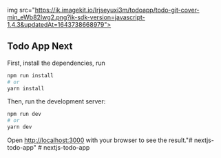 img src="https://ik.imagekit.io/lrjseyuxi3m/todoapp/todo-git-cover-min_eWb82Iwg2.png?ik-sdk-version=javascript-1.4.3&updatedAt=1643738668979">

## Todo App Next

<!-- <a href="https://patrickrios-todo-app.vercel.app/">Check the live preview</a> -->

First, install the dependencies, run

```bash
npm run install
# or
yarn install
```

Then, run the development server:

```bash
npm run dev
# or
yarn dev
```

Open [http://localhost:3000](http://localhost:3000) with your browser to see the result."# nextjs-todo-app" 
#   n e x t j s - t o d o - a p p  
 